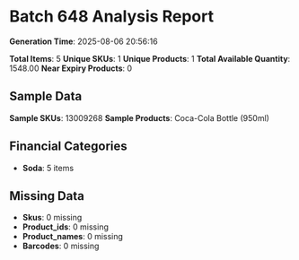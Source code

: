 # Batch 648 Analysis Report

**Generation Time**: 2025-08-06 20:56:16

**Total Items**: 5
**Unique SKUs**: 1
**Unique Products**: 1
**Total Available Quantity**: 1548.00
**Near Expiry Products**: 0

## Sample Data
**Sample SKUs**: 13009268
**Sample Products**: Coca-Cola Bottle (950ml)

## Financial Categories
- **Soda**: 5 items

## Missing Data
- **Skus**: 0 missing
- **Product_ids**: 0 missing
- **Product_names**: 0 missing
- **Barcodes**: 0 missing
